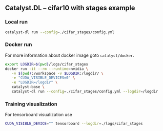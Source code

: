 ## Catalyst.DL – cifar10 with stages example

### Local run

```bash
catalyst-dl run --config=./cifar_stages/config.yml
```

### Docker run

For more information about docker image goto `catalyst/docker`.

```bash
export LOGDIR=$(pwd)/logs/cifar_stages
docker run -it --rm --runtime=nvidia \
   -v $(pwd):/workspace -v $LOGDIR:/logdir/ \
   -e "CUDA_VISIBLE_DEVICES=0" \
   -e "LOGDIR=/logdir" \
   catalyst-base \
   catalyst-dl run --config=./cifar_stages/config.yml --logdir=/logdir
```


### Training visualization

For tensorboard visualization use 

```bash
CUDA_VISIBLE_DEVICE="" tensorboard --logdir=./logs/cifar_stages
```
